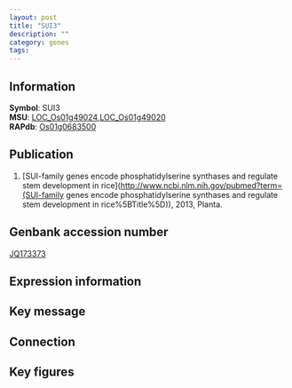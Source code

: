 ```yaml
---
layout: post
title: "SUI3"
description: ""
category: genes
tags: 
---
```


## Information
__Symbol__: SUI3  
__MSU__: [LOC_Os01g49024](http://rice.plantbiology.msu.edu/cgi-bin/ORF_infopage.cgi?orf=LOC_Os01g49024),[LOC_Os01g49020](http://rice.plantbiology.msu.edu/cgi-bin/ORF_infopage.cgi?orf=LOC_Os01g49020)  
__RAPdb__: [Os01g0683500](http://rapdb.dna.affrc.go.jp/viewer/gbrowse_details/irgsp1?name=Os01g0683500)  

## Publication
1. [SUI-family genes encode phosphatidylserine synthases and regulate stem development in rice](http://www.ncbi.nlm.nih.gov/pubmed?term=(SUI-family genes encode phosphatidylserine synthases and regulate stem development in rice%5BTitle%5D)), 2013, Planta.

## Genbank accession number
[JQ173373](http://www.ncbi.nlm.nih.gov/nuccore/JQ173373)

## Expression information

## Key message

## Connection

## Key figures


